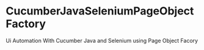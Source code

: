 # CucumberJavaSeleniumPageObjectFactory
Ui Automation With Cucumber Java and Selenium using Page Object Facory
